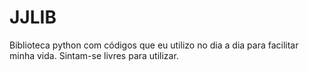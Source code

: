 # JJLIB

Biblioteca python com códigos que eu utilizo no dia a dia para facilitar minha vida. Sintam-se livres para utilizar.